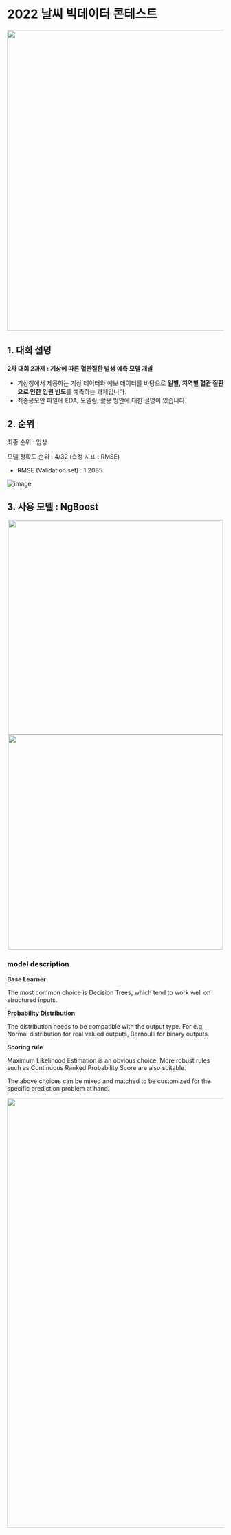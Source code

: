# 2022 날씨 빅데이터 콘테스트 

<div align = center>

[<img src="https://user-images.githubusercontent.com/73567364/183577166-eedef0dc-822e-4ed1-94be-5c240c958cc9.png" width="700">](https://bd.kma.go.kr/contest/main.do)

</div>
  
## 1. 대회 설명
**2차 대회 2과제 : 기상에 따른 혈관질환 발생 예측 모델 개발**
- 기상청에서 제공하는 기상 데이터와 예보 데이터를 바탕으로 **일별, 지역별 혈관 질환으로 인한 입원 빈도**를 예측하는 과제입니다. 
- 최종공모안 파일에 EDA, 모델링, 활용 방안에 대한 설명이 있습니다. 

## 2. 순위
최종 순위 : 입상 

모델 정확도 순위 : 4/32 (측정 지표 : RMSE) 
- RMSE (Validation set) : 1.2085

![image](https://user-images.githubusercontent.com/73567364/216526818-1f1bddc0-eeb8-4e81-9689-167f2e3647d9.png)

## 3. 사용 모델 : NgBoost

<div align = center>
  
[<img src="https://stanfordmlgroup.github.io/projects/ngboost/img/toy_single.png" width="500">](https://stanfordmlgroup.github.io/projects/ngboost/)
[<img src="https://stanfordmlgroup.github.io/projects/ngboost/img/toy_natural.gif" width="500">](https://stanfordmlgroup.github.io/projects/ngboost/)
  
</div>

### model description
**Base Learner**

The most common choice is Decision Trees, which tend to work well on structured inputs.

**Probability Distribution**

The distribution needs to be compatible with the output type. For e.g. Normal distribution for real valued outputs, Bernoulli for binary outputs.

**Scoring rule**

Maximum Likelihood Estimation is an obvious choice. More robust rules such as Continuous Ranked Probability Score are also suitable.

The above choices can be mixed and matched to be customized for the specific prediction problem at hand.


<div align = center>

[<img src="https://stanfordmlgroup.github.io/projects/ngboost/img/blocks.png" width="1000">](https://stanfordmlgroup.github.io/projects/ngboost/)

</div>
